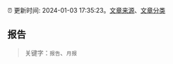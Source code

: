 :alarm_clock: 更新时间: 2024-01-03 17:35:23。[文章来源](/README.md)、[文章分类](/TAGS.md)

## 报告


> 关键字：`报告`、`月报`



